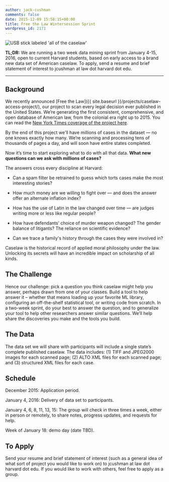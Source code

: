 ```yaml
---
author: jack-cushman
comments: false
date: 2015-12-09 15:58:15+00:00
title: Free the Law Wintersession Sprint
wordpress_id: 2171
---
```


![USB stick labeled 'all of the caselaw'](http://librarylab.law.harvard.edu/blog/wp-content/uploads/2015/12/Screen-Shot-2015-12-09-at-10.50.04-AM.png)

**TL;DR:** We are running a two week data mining sprint from January 4-15, 2016, open to current Harvard students, based on early access to a brand new data set of American caselaw. To apply, send a resume and brief statement of interest to jcushman at law dot harvard dot edu.

* * *

## Background

We recently announced [Free the Law]({{ site.baseurl }}/projects/caselaw-access-project/), our project to scan every legal decision ever published in the United States. We’re generating the first consistent, comprehensive, and open database of American law, from the colonial era right up to 2015. You can read the [New York Times coverage of the project here](http://www.nytimes.com/2015/10/29/us/harvard-law-library-sacrifices-a-trove-for-the-sake-of-a-free-database.html).

By the end of this project we'll have millions of cases in the dataset &mdash; no one knows exactly how many. We’re scanning and processing tens of thousands of pages a day, and will soon have entire states completed.

Now it’s time to start exploring what to do with all that data. **What new questions can we ask with millions of cases?**

The answers cross every discipline at Harvard:

  * Can a spam filter be retrained to guess which torts cases make the most interesting stories?

  * How much money are we willing to fight over — and does the answer offer an alternate inflation index?

  * How has the use of Latin in the law changed over time — are judges writing more or less like regular people?

  * How have defendants’ choice of murder weapon changed? The gender balance of litigants? The reliance on scientific evidence?

  * Can we trace a family's history through the cases they were involved in?


Caselaw is the historical record of applied moral philosophy under the law. Unlocking its secrets will have an incredible impact on scholarship of all kinds.

## The Challenge

Hence our challenge: pick a question you think caselaw might help you answer, perhaps drawn from one of your classes. Build a tool to help answer it – whether that means loading up your favorite ML library, configuring an off-the-shelf statistical tool, or writing code from scratch. In a two-week sprint, do your best to answer the question, and to generalize your tool to help other researchers answer similar questions. We’ll help share the discoveries you make and the tools you build.

## The Data

The data set we will share with participants will include a single state’s complete published caselaw. The data includes: (1) TIFF and JPEG2000 images for each scanned page; (2) ALTO XML files for each scanned page; and (3) structured XML files for each case.

## Schedule

December 2015: Application period.

January 4, 2016: Delivery of data set to participants.

January 4, 6, 8, 11, 13, 15: The group will check in three times a week, either in person or remotely, to share notes, progress updates, and requests for help.

Week of January 18: demo day (date TBD).

## To Apply

Send your resume and brief statement of interest (such as a general idea of what sort of project you would like to work on) to jcushman at law dot harvard dot edu. If you would like to work with others, feel free to apply as a group.
